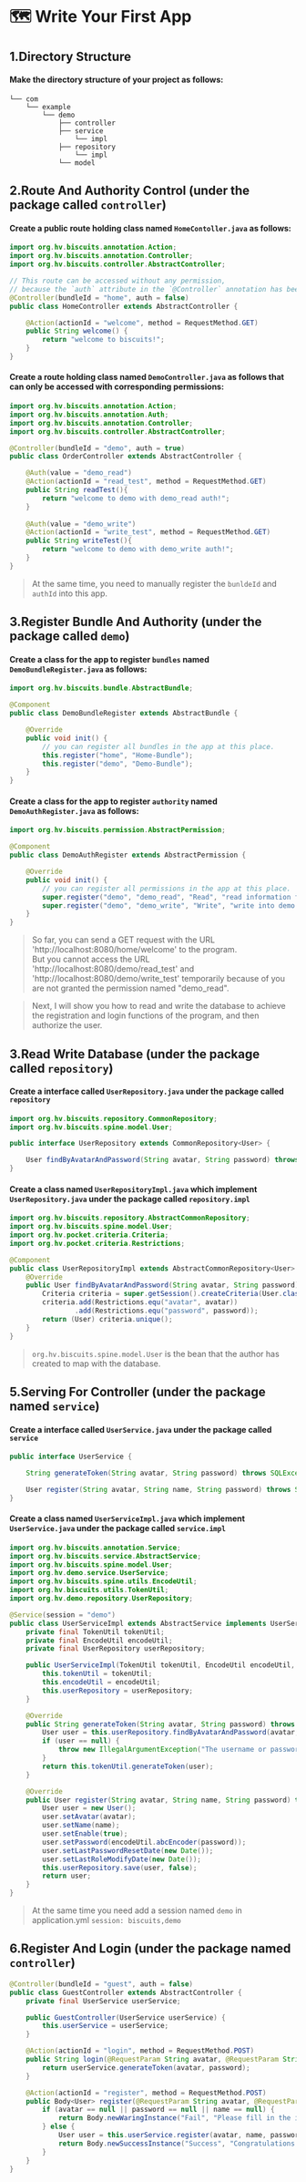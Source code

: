 # 🗺 Write Your First App
## 1.Directory Structure
#### Make the directory structure of your project as follows:
```text
└── com
    └── example
        └── demo
            ├── controller
            ├── service
                └── impl
            ├── repository
                └── impl
            └── model
```

## 2.Route And Authority Control (under the package called `controller`)
#### Create a public route holding class named `HomeContoller.java` as follows:

```java
import org.hv.biscuits.annotation.Action;
import org.hv.biscuits.annotation.Controller;
import org.hv.biscuits.controller.AbstractController;

// This route can be accessed without any permission, 
// because the `auth` attribute in the `@Controller` annotation has been set to `false`.
@Controller(bundleId = "home", auth = false)
public class HomeController extends AbstractController {

    @Action(actionId = "welcome", method = RequestMethod.GET)
    public String welcome() {
        return "welcome to biscuits!";
    }
}
```

#### Create a route holding class named `DemoController.java` as follows that can only be accessed with corresponding permissions:

```java
import org.hv.biscuits.annotation.Action;
import org.hv.biscuits.annotation.Auth;
import org.hv.biscuits.annotation.Controller;
import org.hv.biscuits.controller.AbstractController;

@Controller(bundleId = "demo", auth = true)
public class OrderController extends AbstractController {

    @Auth(value = "demo_read")
    @Action(actionId = "read_test", method = RequestMethod.GET)
    public String readTest(){
        return "welcome to demo with demo_read auth!";
    }
    
    @Auth(value = "demo_write")
    @Action(actionId = "write_test", method = RequestMethod.GET)
    public String writeTest(){
        return "welcome to demo with demo_write auth!";
    }
}
```

> At the same time, you need to manually register the `bunldeId` and `authId` into this app.

## 3.Register Bundle And Authority (under the package called `demo`)
#### Create a class for the app to register `bundles` named `DemoBundleRegister.java` as follows:
```java
import org.hv.biscuits.bundle.AbstractBundle;

@Component
public class DemoBundleRegister extends AbstractBundle {

    @Override
    public void init() {
        // you can register all bundles in the app at this place.
        this.register("home", "Home-Bundle");
        this.register("demo", "Demo-Bundle");
    }
}
```
#### Create a class for the app to register `authority` named `DemoAuthRegister.java` as follows:
```java
import org.hv.biscuits.permission.AbstractPermission;

@Component
public class DemoAuthRegister extends AbstractPermission {

    @Override
    public void init() {
        // you can register all permissions in the app at this place.
        super.register("demo", "demo_read", "Read", "read information from demo.");
        super.register("demo", "demo_write", "Write", "write into demo.");
    }
}
```

> So far, you can send a GET request with the URL 'http://localhost:8080/home/welcome' to the program.<br/>
But you cannot access the URL 'http://localhost:8080/demo/read_test' and 'http://localhost:8080/demo/write_test' temporarily because of you are not granted the permission named "demo_read".

> Next, I will show you how to read and write the database to achieve the registration and login functions of the program, and then authorize the user.

## 3.Read Write Database (under the package called `repository`)
#### Create a interface called `UserRepository.java` under the package called `repository`
```java
import org.hv.biscuits.repository.CommonRepository;
import org.hv.biscuits.spine.model.User;

public interface UserRepository extends CommonRepository<User> {

    User findByAvatarAndPassword(String avatar, String password) throws SQLException;
}
```
#### Create a class named `UserRepositoryImpl.java` which implement `UserRepository.java` under the package called `repository.impl`
```java
import org.hv.biscuits.repository.AbstractCommonRepository;
import org.hv.biscuits.spine.model.User;
import org.hv.pocket.criteria.Criteria;
import org.hv.pocket.criteria.Restrictions;

@Component
public class UserRepositoryImpl extends AbstractCommonRepository<User> implements UserRepository {
    @Override
    public User findByAvatarAndPassword(String avatar, String password) throws SQLException {
        Criteria criteria = super.getSession().createCriteria(User.class);
        criteria.add(Restrictions.equ("avatar", avatar))
                .add(Restrictions.equ("password", password));
        return (User) criteria.unique();
    }
}
```
> `org.hv.biscuits.spine.model.User` is the bean that the author has created to map with the database.

## 5.Serving For Controller (under the package named `service`)
#### Create a interface called `UserService.java` under the package called `service`
```java
public interface UserService {

    String generateToken(String avatar, String password) throws SQLException;

    User register(String avatar, String name, String password) throws SQLException, IllegalAccessException;
}
```
#### Create a class named `UserServiceImpl.java` which implement `UserService.java` under the package called `service.impl`
```java
import org.hv.biscuits.annotation.Service;
import org.hv.biscuits.service.AbstractService;
import org.hv.biscuits.spine.model.User;
import org.hv.demo.service.UserService;
import org.hv.biscuits.spine.utils.EncodeUtil;
import org.hv.biscuits.utils.TokenUtil;
import org.hv.demo.repository.UserRepository;

@Service(session = "demo")
public class UserServiceImpl extends AbstractService implements UserService {
    private final TokenUtil tokenUtil;
    private final EncodeUtil encodeUtil;
    private final UserRepository userRepository;

    public UserServiceImpl(TokenUtil tokenUtil, EncodeUtil encodeUtil, UserRepository userRepository) {
        this.tokenUtil = tokenUtil;
        this.encodeUtil = encodeUtil;
        this.userRepository = userRepository;
    }

    @Override
    public String generateToken(String avatar, String password) throws SQLException {
        User user = this.userRepository.findByAvatarAndPassword(avatar, this.encodeUtil.abcEncoder(password));
        if (user == null) {
            throw new IllegalArgumentException("The username or password is incorrect. Please fill in again.");
        }
        return this.tokenUtil.generateToken(user);
    }

    @Override
    public User register(String avatar, String name, String password) throws SQLException, IllegalAccessException {
        User user = new User();
        user.setAvatar(avatar);
        user.setName(name);
        user.setEnable(true);
        user.setPassword(encodeUtil.abcEncoder(password));
        user.setLastPasswordResetDate(new Date());
        user.setLastRoleModifyDate(new Date());
        this.userRepository.save(user, false);
        return user;
    }
}
```

> At the same time you need add a session named `demo` in application.yml `session: biscuits,demo`

## 6.Register And Login (under the package named `controller`)
```java
@Controller(bundleId = "guest", auth = false)
public class GuestController extends AbstractController {
    private final UserService userService;

    public GuestController(UserService userService) {
        this.userService = userService;
    }

    @Action(actionId = "login", method = RequestMethod.POST)
    public String login(@RequestParam String avatar, @RequestParam String password) throws SQLException {
        return userService.generateToken(avatar, password);
    }

    @Action(actionId = "register", method = RequestMethod.POST)
    public Body<User> register(@RequestParam String avatar, @RequestParam String name, @RequestParam String password) throws SQLException, IllegalAccessException {
        if (avatar == null || password == null || name == null) {
            return Body.newWaringInstance("Fail", "Please fill in the information correctly.", null);
        } else {
            User user = this.userService.register(avatar, name, password);
            return Body.newSuccessInstance("Success", "Congratulations! Registration succeeded!", user);
        }
    }
}
```
